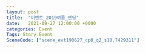 ```yaml
---
layout: post
title:  "이벤트_2019여름_엔딩"
date:   2021-09-27 12:00:00 +0000
categories: Event
Tags: Story Event
SceneCode: ["scene_evt190627_cp0_q2_s10,7429311"]
---
```

